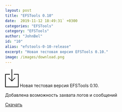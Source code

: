 ```yaml
---
layout: post
title: "EFSTools 0.10"
date:  2019-11-12 18:49:31` +0300
categories: "EFSTools"
category: "EFSTools"
author: "JohnBel"
id: "10"
alias: "efstools-0-10-release"
excerpt: "Новая тестовая версия EFSTools 0.10."
image: /images/download.png
---
```

<img src="/images/download.png" />
Новая тестовая версия EFSTools 0.10. <br />

Добавлена возможность захвата логов и сообщений<br />

<a href="https://github.com/JohnBel/EfsTools/archive/0.10.zip">Скачать</a>

